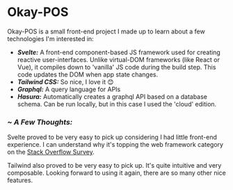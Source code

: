 # Okay-POS

Okay-POS is a small front-end project I made up to learn about a few technologies I'm interested in:
- ***Svelte:*** A front-end component-based JS framework used for creating reactive user-interfaces. Unlike virtual-DOM frameworks (like React or Vue), it compiles down to 'vanilla' JS code during the build step. This code updates the DOM when app state changes.
- ***Tailwind CSS:*** So nice, I love it 😊
- ***Graphql:*** A query language for APIs
- ***Hasura:*** Automatically creates a graphql API based on a database schema. Can be run locally, but in this case I used the 'cloud' edition.


### *~ A Few Thoughts:*
Svelte proved to be very easy to pick up considering I had little front-end experience. I can understand why it's topping the web framework category on the [Stack Overflow Survey](https://survey.stackoverflow.co/2022/#most-loved-dreaded-and-wanted-webframe-love-dread).

Tailwind also proved to be very easy to pick up. It's quite intuitive and very composable. Looking forward to using it again, there are so many other nice features.
